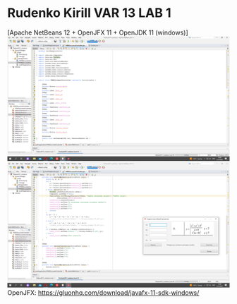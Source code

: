 # Rudenko Kirill VAR 13 LAB 1
[Apache NetBeans 12 + OpenJFX 11 + OpenJDK 11 (windows)]
![Image alt](https://github.com/harvey133/screen/blob/main/2022-10-12_14-48-41.png)
![Image alt](https://github.com/harvey133/screen/blob/main/2022-10-12_14-49-17.png)
OpenJFX: https://gluonhq.com/download/javafx-11-sdk-windows/
